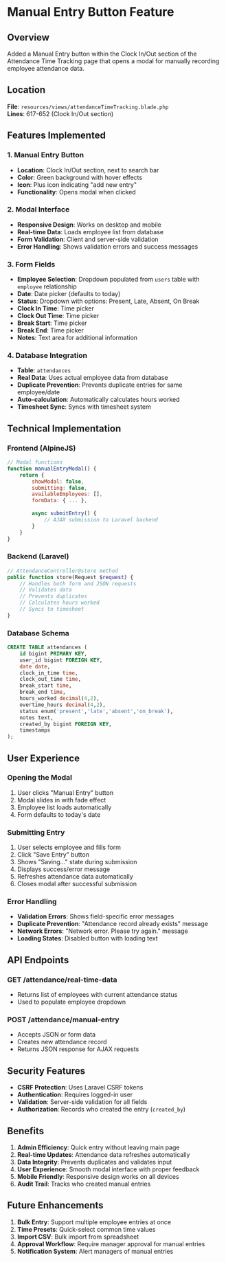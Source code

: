 # Manual Entry Button Feature

## Overview
Added a Manual Entry button within the Clock In/Out section of the Attendance Time Tracking page that opens a modal for manually recording employee attendance data.

## Location
**File**: `resources/views/attendanceTimeTracking.blade.php`  
**Lines**: 617-652 (Clock In/Out section)

## Features Implemented

### 1. Manual Entry Button
- **Location**: Clock In/Out section, next to search bar
- **Color**: Green background with hover effects
- **Icon**: Plus icon indicating "add new entry"
- **Functionality**: Opens modal when clicked

### 2. Modal Interface
- **Responsive Design**: Works on desktop and mobile
- **Real-time Data**: Loads employee list from database
- **Form Validation**: Client and server-side validation
- **Error Handling**: Shows validation errors and success messages

### 3. Form Fields
- **Employee Selection**: Dropdown populated from `users` table with `employee` relationship
- **Date**: Date picker (defaults to today)
- **Status**: Dropdown with options: Present, Late, Absent, On Break
- **Clock In Time**: Time picker
- **Clock Out Time**: Time picker  
- **Break Start**: Time picker
- **Break End**: Time picker
- **Notes**: Text area for additional information

### 4. Database Integration
- **Table**: `attendances`
- **Real Data**: Uses actual employee data from database
- **Duplicate Prevention**: Prevents duplicate entries for same employee/date
- **Auto-calculation**: Automatically calculates hours worked
- **Timesheet Sync**: Syncs with timesheet system

## Technical Implementation

### Frontend (AlpineJS)
```javascript
// Modal functions
function manualEntryModal() {
    return {
        showModal: false,
        submitting: false,
        availableEmployees: [],
        formData: { ... },
        
        async submitEntry() {
            // AJAX submission to Laravel backend
        }
    }
}
```

### Backend (Laravel)
```php
// AttendanceController@store method
public function store(Request $request) {
    // Handles both form and JSON requests
    // Validates data
    // Prevents duplicates
    // Calculates hours worked
    // Syncs to timesheet
}
```

### Database Schema
```sql
CREATE TABLE attendances (
    id bigint PRIMARY KEY,
    user_id bigint FOREIGN KEY,
    date date,
    clock_in_time time,
    clock_out_time time,
    break_start time,
    break_end time,
    hours_worked decimal(4,2),
    overtime_hours decimal(4,2),
    status enum('present','late','absent','on_break'),
    notes text,
    created_by bigint FOREIGN KEY,
    timestamps
);
```

## User Experience

### Opening the Modal
1. User clicks "Manual Entry" button
2. Modal slides in with fade effect
3. Employee list loads automatically
4. Form defaults to today's date

### Submitting Entry
1. User selects employee and fills form
2. Click "Save Entry" button
3. Shows "Saving..." state during submission
4. Displays success/error message
5. Refreshes attendance data automatically
6. Closes modal after successful submission

### Error Handling
- **Validation Errors**: Shows field-specific error messages
- **Duplicate Prevention**: "Attendance record already exists" message
- **Network Errors**: "Network error. Please try again." message
- **Loading States**: Disabled button with loading text

## API Endpoints

### GET /attendance/real-time-data
- Returns list of employees with current attendance status
- Used to populate employee dropdown

### POST /attendance/manual-entry
- Accepts JSON or form data
- Creates new attendance record
- Returns JSON response for AJAX requests

## Security Features
- **CSRF Protection**: Uses Laravel CSRF tokens
- **Authentication**: Requires logged-in user
- **Validation**: Server-side validation for all fields
- **Authorization**: Records who created the entry (`created_by`)

## Benefits

1. **Admin Efficiency**: Quick entry without leaving main page
2. **Real-time Updates**: Attendance data refreshes automatically  
3. **Data Integrity**: Prevents duplicates and validates input
4. **User Experience**: Smooth modal interface with proper feedback
5. **Mobile Friendly**: Responsive design works on all devices
6. **Audit Trail**: Tracks who created manual entries

## Future Enhancements

1. **Bulk Entry**: Support multiple employee entries at once
2. **Time Presets**: Quick-select common time values
3. **Import CSV**: Bulk import from spreadsheet
4. **Approval Workflow**: Require manager approval for manual entries
5. **Notification System**: Alert managers of manual entries